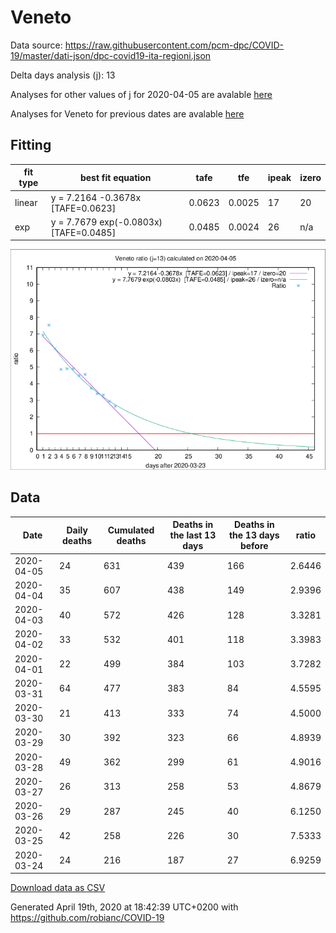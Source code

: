 # Veneto

Data source: https://raw.githubusercontent.com/pcm-dpc/COVID-19/master/dati-json/dpc-covid19-ita-regioni.json

Delta days analysis (j): 13

Analyses for other values of j for 2020-04-05 are avalable [here](../2020-04-05/README.md)

Analyses for Veneto for previous dates are avalable [here](../README.md)

## Fitting 
|fit type|best fit equation|tafe|tfe|ipeak|izero|
|-------|-----|--------|------|---|---|
|linear|y = 7.2164 -0.3678x  [TAFE=0.0623]|0.0623|0.0025|17|20|
|exp|y = 7.7679 exp(-0.0803x)  [TAFE=0.0485]|0.0485|0.0024|26|n/a|

![Plot](COVID-19_veneto_j13_2020-04-05.png)

## Data
|Date|Daily deaths|Cumulated deaths|Deaths in the last 13 days|Deaths in the 13 days before|ratio|
|----|----------|-----------|-------|--------------------|-----|
|2020-04-05|24|631|439|166|2.6446|
|2020-04-04|35|607|438|149|2.9396|
|2020-04-03|40|572|426|128|3.3281|
|2020-04-02|33|532|401|118|3.3983|
|2020-04-01|22|499|384|103|3.7282|
|2020-03-31|64|477|383|84|4.5595|
|2020-03-30|21|413|333|74|4.5000|
|2020-03-29|30|392|323|66|4.8939|
|2020-03-28|49|362|299|61|4.9016|
|2020-03-27|26|313|258|53|4.8679|
|2020-03-26|29|287|245|40|6.1250|
|2020-03-25|42|258|226|30|7.5333|
|2020-03-24|24|216|187|27|6.9259|

[Download data as CSV](COVID-19_veneto_j13_2020-04-05.csv)

Generated April 19th, 2020 at 18:42:39 UTC+0200 with https://github.com/robianc/COVID-19
